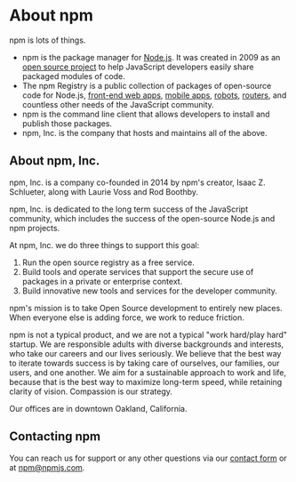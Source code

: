 # About npm

npm is lots of things.

* npm is the package manager for [Node.js](https://nodejs.org/).  It was created in 2009 as an [open source project](https://github.com/npm/npm) to help JavaScript developers easily share packaged modules of code.
* The npm Registry is a public collection of packages of open-source code for Node.js, [front-end web apps](http://www.ember-cli.com/), [mobile apps](https://cordova.apache.org/), [robots](https://tessel.io/), [routers](https://linerate.f5.com/), and countless other needs of the JavaScript community.
* npm is the command line client that allows developers to install and publish those packages.
* npm, Inc. is the company that hosts and maintains all of the above.

## About npm, Inc.

npm, Inc. is a company co-founded in 2014 by npm's creator, Isaac Z. Schlueter, along with Laurie Voss and Rod Boothby.

npm, Inc. is dedicated to the long term success of the JavaScript community, which includes the success of the open-source Node.js and npm projects.

At npm, Inc. we do three things to support this goal:

1. Run the open source registry as a free service.
2. Build tools and operate services that support the secure use of packages in a private or enterprise context.
3. Build innovative new tools and services for the developer community.

npm's mission is to take Open Source development to entirely new places. When everyone else is adding force, we work to reduce friction.

npm is not a typical product, and we are not a typical "work hard/play hard" startup. We are responsible adults with diverse backgrounds and interests, who take our careers and our lives seriously. We believe that the best way to iterate towards success is by taking care of ourselves, our families, our users, and one another. We aim for a sustainable approach to work and life, because that is the best way to maximize long-term speed, while retaining clarity of vision. Compassion is our strategy.

Our offices are in downtown Oakland, California.

## Contacting npm

You can reach us for support or any other questions via our [contact form](../support) or at [npm@npmjs.com](mailto:npm@npmjs.com).
